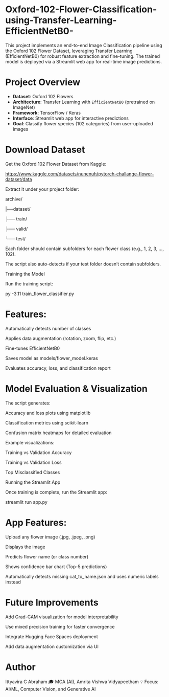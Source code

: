# Oxford-102-Flower-Classification-using-Transfer-Learning-EfficientNetB0-
This project implements an end-to-end Image Classification pipeline using the Oxford 102 Flower Dataset, leveraging Transfer Learning (EfficientNetB0) for robust feature extraction and fine-tuning.   The trained model is deployed via a Streamlit web app for real-time image predictions.


# Project Overview

- **Dataset**: Oxford 102 Flowers
- **Architecture**: Transfer Learning with `EfficientNetB0` (pretrained on ImageNet)  
- **Framework**: TensorFlow / Keras  
- **Interface**: Streamlit web app for interactive predictions  
- **Goal**: Classify flower species (102 categories) from user-uploaded images

# Download Dataset

Get the Oxford 102 Flower Dataset from Kaggle:

https://www.kaggle.com/datasets/nunenuh/pytorch-challange-flower-dataset/data

Extract it under your project folder:

archive/

|──dataset/

  ├── train/

  ├── valid/

  └── test/

Each folder should contain subfolders for each flower class (e.g., 1, 2, 3, …, 102).

The script also auto-detects if your test folder doesn’t contain subfolders.

Training the Model

Run the training script:

py -3.11 train_flower_classifier.py

# Features:

Automatically detects number of classes

Applies data augmentation (rotation, zoom, flip, etc.)

Fine-tunes EfficientNetB0

Saves model as models/flower_model.keras

Evaluates accuracy, loss, and classification report

# Model Evaluation & Visualization

The script generates:

Accuracy and loss plots using matplotlib

Classification metrics using scikit-learn

Confusion matrix heatmaps for detailed evaluation

Example visualizations:

Training vs Validation Accuracy

Training vs Validation Loss

Top Misclassified Classes

Running the Streamlit App

Once training is complete, run the Streamlit app:

streamlit run app.py


# App Features:

Upload any flower image (.jpg, .jpeg, .png)

Displays the image

Predicts flower name (or class number)

Shows confidence bar chart (Top-5 predictions)

Automatically detects missing cat_to_name.json and uses numeric labels instead

# Future Improvements

Add Grad-CAM visualization for model interpretability

Use mixed precision training for faster convergence

Integrate Hugging Face Spaces deployment

Add data augmentation customization via UI

# Author

Ittyavira C Abraham
🎓 MCA (AI), Amrita Vishwa Vidyapeetham
💡 Focus: AI/ML, Computer Vision, and Generative AI
